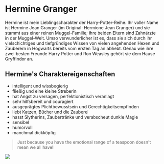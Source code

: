 # Hermine Granger
Hermine ist mein Lieblingscharakter der Harry-Potter-Reihe. Ihr voller Name ist Hermine Jean Granger (im Original: Hermione Jean Granger) und sie stammt aus einer reinen Muggel-Familie; ihre beiden Eltern sind Zahnärzte in der Muggel-Welt. Umso verwunderlicher ist es, dass sie sich durch ihr vielschichtiges und tiefgründiges Wissen von vielen angehenden Hexen und Zauberern in Hogwarts bereits vom ersten Tag an abhebt. Genau wie ihre zwei besten Freunde Harry Potter und Ron Weasley gehört sie dem Hause Gryffindor an.
## Hermine's Charaktereigenschaften
* intelligent und wissbegierig
* fließig und eine kleine Streberin
* hat Angst zu versagen, perfektionistisch veranlagt
* sehr hilfsbereit und couragiert
* ausgeprägtes Plichtbewusstsein und Gerechtigkeitsempfinden
* liebt Katzen, Bücher und die Zauberei
* hasst Slytherins, Zaubertränke und verabscheut dunkle Magie
* sensibel
* humorvoll
* manchmal dickköpfig

>Just because you have the emotional range of a teaspoon doesn't mean we all have!
<img src="https://www.flickr.com/photos/23489340@N04/2683374643/in/photolist-567ZN4-567ZQn-2hKvtoc-5VpqAu-UgxXgU-aAf28B-kuAJEA-Tz7QTN-kyttGE-azbTtG-Tz7QUQ-nKuzdA-Nv4P8H-vSVP5M-UgxXfw-Tz7QPE-UgxXds-7Kk9u6-CLDZ84-VMAumS-RHzXmi-4iuCeu-ChcwFy-oxJpcV-cNaJAW-aXVxN2-9AEQGW-zZbhYn-PF9nxa-DaW4bp-gFXZqk-cigNHy-cuDLrE-94MXRB-Wjtj4G-cuDPP3-9yA521-Aeoyvo-zZbiPv-2m1REC-Aeoyou-Kyu3fT-567ZKv-ceL48S-MSCYkf-CxBHgB-567ZJr-cigA5u-zDnoTn-cigR1N"/>

